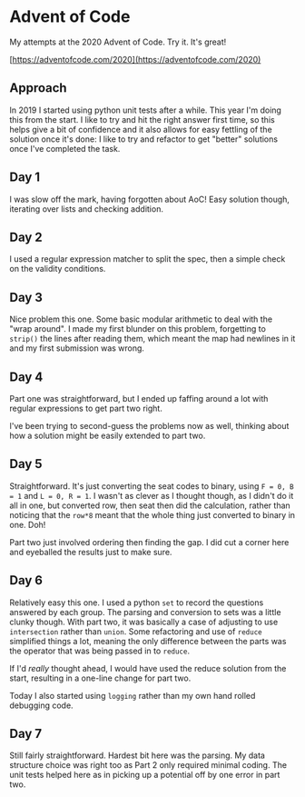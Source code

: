 # Advent of Code

My attempts at the 2020 Advent of Code. Try it. It's great!

[https://adventofcode.com/2020](https://adventofcode.com/2020)

## Approach

In 2019 I started using python unit tests after a while. This year I'm
doing this from the start. I like to try and hit the right answer
first time, so this helps give a bit of confidence and it also allows
for easy fettling of the solution once it's done: I like to try and
refactor to get "better" solutions once I've completed the task.

## Day 1

I was slow off the mark, having forgotten about AoC! Easy solution though, iterating over lists and checking addition.

## Day 2

I used a regular expression matcher to split the spec, then a simple check on the validity conditions. 

## Day 3

Nice problem this one. Some basic modular arithmetic to deal with the
"wrap around". I made my first blunder on this problem, forgetting to
`strip()` the lines after reading them, which meant the map had
newlines in it and my first submission was wrong.

## Day 4

Part one was straightforward, but I ended up faffing around a lot with regular expressions to get part two right.

I've been trying to second-guess the problems now as well, thinking about how a solution might be easily extended to part two. 

## Day 5

Straightforward. It's just converting the seat codes to binary, using `F = 0, B = 1` and `L = 0, R = 1`. I wasn't as clever as I thought though, as I didn't do it all in one, but converted row, then seat then did the calculation, rather than noticing that the `row*8` meant that the whole thing just converted to binary in one. Doh!

Part two just involved ordering then finding the gap. I did cut a corner here and eyeballed the results just to make sure.

## Day 6

Relatively easy this one. I used a python `set` to record the questions answered by each group. The parsing and conversion to sets was a little clunky though. With part two, it was basically a case of adjusting to use `intersection` rather than `union`. Some refactoring and use of `reduce` simplified things a lot, meaning the only difference between the parts was the operator that was being passed in to `reduce`.

If I'd *really* thought ahead, I would have used the reduce solution from the start, resulting in a one-line change for part two. 

Today I also started using `logging` rather than my own hand rolled debugging code. 

## Day 7

Still fairly straightforward. Hardest bit here was the parsing. My
data structure choice was right too as Part 2 only required minimal
coding. The unit tests helped here as in picking up a potential off by
one error in part two.

